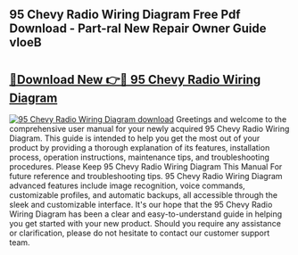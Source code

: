 ## 95 Chevy Radio Wiring Diagram Free Pdf Download - Part-ral New Repair Owner Guide vloeB

# <h2><a href="http://dfsm5h.blite.top/?on=95+Chevy+Radio+Wiring+Diagram">🔗Download New 👉🔴 95 Chevy Radio Wiring Diagram</a></h2>

[![95 Chevy Radio Wiring Diagram download](https://i.imgur.com/lujVjoI.png)](http://dfsm5h.blite.top/?on=95+Chevy+Radio+Wiring+Diagram)
Greetings and welcome to the comprehensive user manual for your newly acquired 95 Chevy Radio Wiring Diagram. This guide is intended to help you get the most out of your product by providing a thorough explanation of its features, installation process, operation instructions, maintenance tips, and troubleshooting procedures. Please Keep 95 Chevy Radio Wiring Diagram This Manual For future reference and troubleshooting tips. 95 Chevy Radio Wiring Diagram advanced features include image recognition, voice commands, customizable profiles, and automatic backups, all accessible through the sleek and customizable interface. It's our hope that the 95 Chevy Radio Wiring Diagram has been a clear and easy-to-understand guide in helping you get started with your new product. Should you require any assistance or clarification, please do not hesitate to contact our customer support team.
